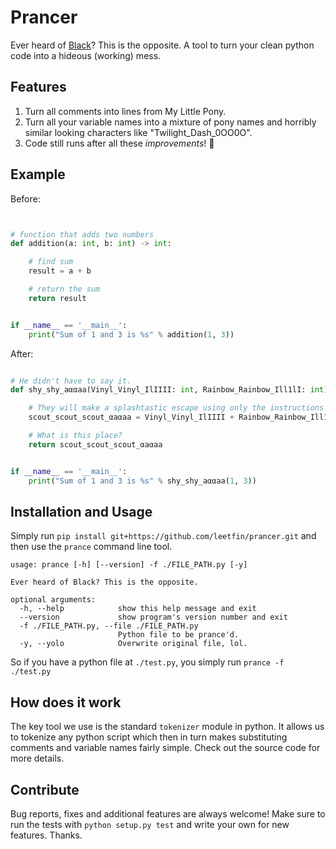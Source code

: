 # Prancer
Ever heard of [Black](https://github.com/psf/black)? This is the opposite.
A tool to turn your clean python code into a hideous (working) mess.

## Features
1. Turn all comments into lines from My Little Pony.
2. Turn all your variable names into a mixture of pony names and horribly similar looking characters like "Twilight_Dash_0OO0O".
3. Code still runs after all these _improvements_! 👷


## Example
Before:
```python


# function that adds two numbers
def addition(a: int, b: int) -> int:

    # find sum
    result = a + b

    # return the sum
    return result


if __name__ == '__main__':
    print("Sum of 1 and 3 is %s" % addition(1, 3))

```

After:
```python

# He didn't have to say it.
def shy_shy_aααaa(Vinyl_Vinyl_IlΙIΙΙ: int, Rainbow_Rainbow_Ill1lΙ: int) -> int:

    # They will make a splashtastic escape using only the instructions we give them... with our minds.
    scout_scout_scout_αaαaa = Vinyl_Vinyl_IlΙIΙΙ + Rainbow_Rainbow_Ill1lΙ

    # What is this place?
    return scout_scout_scout_αaαaa


if __name__ == '__main__':
    print("Sum of 1 and 3 is %s" % shy_shy_aααaa(1, 3))

```

## Installation and Usage
Simply run `pip install git+https://github.com/leetfin/prancer.git` and then use the `prance` command line tool.

```
usage: prance [-h] [--version] -f ./FILE_PATH.py [-y]

Ever heard of Black? This is the opposite.

optional arguments:
  -h, --help            show this help message and exit
  --version             show program's version number and exit
  -f ./FILE_PATH.py, --file ./FILE_PATH.py
                        Python file to be prance'd.
  -y, --yolo            Overwrite original file, lol.
```

So if you have a python file at `./test.py`, you simply run `prance -f ./test.py`

## How does it work
The key tool we use is the standard `tokenizer` module in python. It allows us to tokenize any python script which then in turn makes substituting comments and variable names fairly simple.
Check out the source code for more details.

## Contribute
Bug reports, fixes and additional features are always welcome! Make sure to run the tests with `python setup.py test` and write your own for new features. Thanks.
